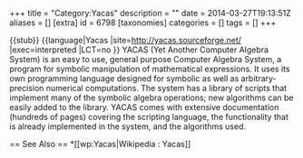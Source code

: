 +++
title = "Category:Yacas"
description = ""
date = 2014-03-27T19:13:51Z
aliases = []
[extra]
id = 6798
[taxonomies]
categories = []
tags = []
+++

{{stub}}
{{language|Yacas
|site=http://yacas.sourceforge.net/
|exec=interpreted
|LCT=no
}}
YACAS (Yet Another Computer Algebra System) is an easy to use, general purpose Computer Algebra System, a program for symbolic manipulation of mathematical expressions. It uses its own programming language designed for symbolic as well as arbitrary-precision numerical computations. The system has a library of scripts that implement many of the symbolic algebra operations; new algorithms can be easily added to the library. YACAS comes with extensive documentation (hundreds of pages) covering the scripting language, the functionality that is already implemented in the system, and the algorithms used.

== See Also ==
*[[wp:Yacas|Wikipedia : Yacas]]
